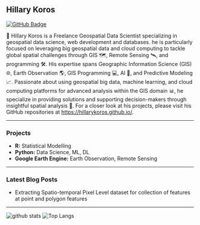 ## Hillary Koros

[![GitHub Badge](https://img.shields.io/github/followers/HillaryKoros?style=social)](https://github.com/HillaryKoros?tab=followers)


🍃 Hillary Koros is a Freelance Geospatial Data Scientist specializing in geospatial data science, web development and databases. he is  particularly focused on leveraging big geospatial data and cloud computing to tackle global spatial challenges through GIS 🗺️, Remote Sensing 🛰️, and programming 🛠️. His expertise spans Geographic Information Science (GIS) 🌐, Earth Observation 🌎, GIS Programming 💻, AI 🤖, and Predictive Modeling 📈. Passionate about using geospatial big data, machine learning, and cloud computing platforms for advanced analysis within the GIS domain 📊, he specialize in providing solutions and supporting decision-makers through insightful spatial analysis 🌟. 
For a closer look at his projects, please visit his GitHub repositories at <https://hillarykoros.github.io/>.

---

### Projects

- **R:** Statistical Modelling
- **Python:** Data Science, ML, DL
- **Google Earth Engine:** Earth Observation, Remote Sensing
---

### Latest Blog Posts

<!-- HASHNODE:START -->
- Extracting Spatio-temporal Pixel Level dataset for collection of features at point and polygon features
<!-- HASHNODE:END -->

---

![github stats](https://github-readme-stats.vercel.app/api?username=HillaryKoros&show_icons=true)
![Top Langs](https://github-readme-stats.vercel.app/api/top-langs/?username=HillaryKoros&langs_count=3&hide=javascript,go,html,css,tex)




